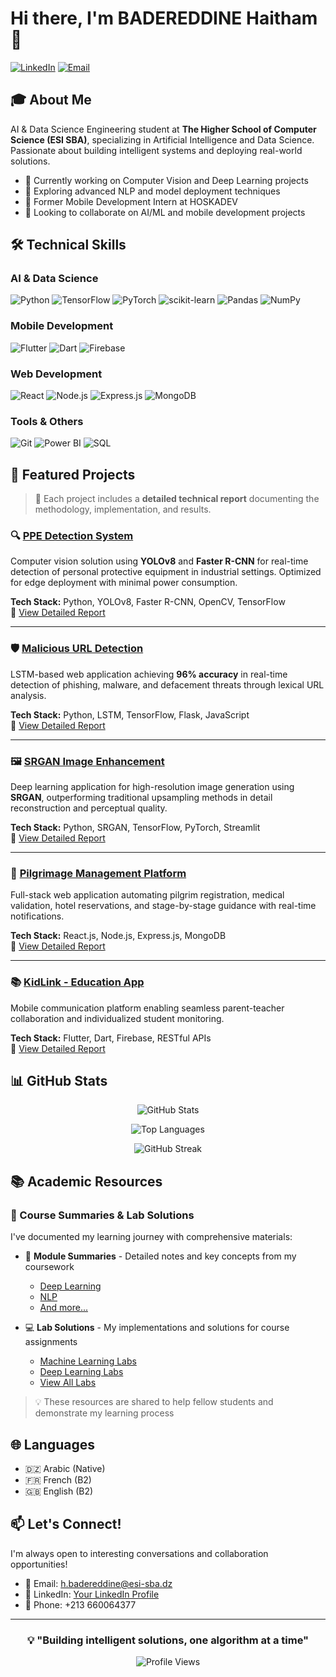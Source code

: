 # Hi there, I'm BADEREDDINE Haitham 👋

[![LinkedIn](https://img.shields.io/badge/LinkedIn-0077B5?style=for-the-badge&logo=linkedin&logoColor=white)]([YOUR_LINKEDIN_URL](https://www.linkedin.com/in/haitham-badereddine-511363254/))
[![Email](https://img.shields.io/badge/Email-D14836?style=for-the-badge&logo=gmail&logoColor=white)](mailto:h.badereddine@esi-sba.dz)

## 🎓 About Me

AI & Data Science Engineering student at **The Higher School of Computer Science (ESI SBA)**, specializing in Artificial Intelligence and Data Science. Passionate about building intelligent systems and deploying real-world solutions.

- 🔭 Currently working on Computer Vision and Deep Learning projects
- 🌱 Exploring advanced NLP and model deployment techniques
- 💼 Former Mobile Development Intern at HOSKADEV
- 🎯 Looking to collaborate on AI/ML and mobile development projects

## 🛠️ Technical Skills

### AI & Data Science
![Python](https://img.shields.io/badge/Python-3776AB?style=flat&logo=python&logoColor=white)
![TensorFlow](https://img.shields.io/badge/TensorFlow-FF6F00?style=flat&logo=tensorflow&logoColor=white)
![PyTorch](https://img.shields.io/badge/PyTorch-EE4C2C?style=flat&logo=pytorch&logoColor=white)
![scikit-learn](https://img.shields.io/badge/scikit--learn-F7931E?style=flat&logo=scikit-learn&logoColor=white)
![Pandas](https://img.shields.io/badge/Pandas-150458?style=flat&logo=pandas&logoColor=white)
![NumPy](https://img.shields.io/badge/NumPy-013243?style=flat&logo=numpy&logoColor=white)

### Mobile Development
![Flutter](https://img.shields.io/badge/Flutter-02569B?style=flat&logo=flutter&logoColor=white)
![Dart](https://img.shields.io/badge/Dart-0175C2?style=flat&logo=dart&logoColor=white)
![Firebase](https://img.shields.io/badge/Firebase-FFCA28?style=flat&logo=firebase&logoColor=black)

### Web Development
![React](https://img.shields.io/badge/React-20232A?style=flat&logo=react&logoColor=61DAFB)
![Node.js](https://img.shields.io/badge/Node.js-339933?style=flat&logo=nodedotjs&logoColor=white)
![Express.js](https://img.shields.io/badge/Express.js-000000?style=flat&logo=express&logoColor=white)
![MongoDB](https://img.shields.io/badge/MongoDB-47A248?style=flat&logo=mongodb&logoColor=white)

### Tools & Others
![Git](https://img.shields.io/badge/Git-F05032?style=flat&logo=git&logoColor=white)
![Power BI](https://img.shields.io/badge/Power%20BI-F2C811?style=flat&logo=powerbi&logoColor=black)
![SQL](https://img.shields.io/badge/SQL-4479A1?style=flat&logo=mysql&logoColor=white)

## 🚀 Featured Projects

> 📄 Each project includes a **detailed technical report** documenting the methodology, implementation, and results.

### 🔍 [PPE Detection System]([LINK_TO_REPO](https://github.com/BadereddineHaitham/PPE-Detection))
Computer vision solution using **YOLOv8** and **Faster R-CNN** for real-time detection of personal protective equipment in industrial settings. Optimized for edge deployment with minimal power consumption.

**Tech Stack:** Python, YOLOv8, Faster R-CNN, OpenCV, TensorFlow  
📑 [View Detailed Report]([LINK_TO_REPORT](https://github.com/BadereddineHaitham/PPE-Detection/blob/main/Project%20report.pdf))

---

### 🛡️ [Malicious URL Detection]([LINK_TO_REPO](https://github.com/BadereddineHaitham/malicious-url-detector))
LSTM-based web application achieving **96% accuracy** in real-time detection of phishing, malware, and defacement threats through lexical URL analysis.

**Tech Stack:** Python, LSTM, TensorFlow, Flask, JavaScript  
📑 [View Detailed Report]([LINK_TO_REPORT](https://github.com/BadereddineHaitham/malicious-url-detector/blob/main/Docs/Malicious_URL_Detection.pdf))

---

### 🖼️ [SRGAN Image Enhancement]([LINK_TO_REPO](https://github.com/BadereddineHaitham/srgan-image-super-resolution))
Deep learning application for high-resolution image generation using **SRGAN**, outperforming traditional upsampling methods in detail reconstruction and perceptual quality.

**Tech Stack:** Python, SRGAN, TensorFlow, PyTorch, Streamlit  
📑 [View Detailed Report]([LINK_TO_REPORT](https://github.com/BadereddineHaitham/srgan-image-super-resolution/blob/main/docs/SRGAN_Report.pdf))

---

### 🕌 [Pilgrimage Management Platform](LINK_TO_REPO)
Full-stack web application automating pilgrim registration, medical validation, hotel reservations, and stage-by-stage guidance with real-time notifications.

**Tech Stack:** React.js, Node.js, Express.js, MongoDB  
📑 [View Detailed Report](LINK_TO_REPORT)

---

### 📚 [KidLink - Education App]([LINK_TO_REPO](https://github.com/BadereddineHaitham/KidLink-App))
Mobile communication platform enabling seamless parent-teacher collaboration and individualized student monitoring.

**Tech Stack:** Flutter, Dart, Firebase, RESTful APIs  
📑 [View Detailed Report]([LINK_TO_REPORT](https://github.com/BadereddineHaitham/KidLink-App/blob/main/KIDLINK/KIDLINK/project%20report.pdf))

## 📊 GitHub Stats

<div align="center">
  
![GitHub Stats](https://github-readme-stats.vercel.app/api?username=BadereddineHaitham&show_icons=true&theme=radical&hide_border=true)

![Top Languages](https://github-readme-stats.vercel.app/api/top-langs/?username=BadereddineHaitham&layout=compact&theme=radical&hide_border=true)

![GitHub Streak](https://github-readme-streak-stats.herokuapp.com/?user=BadereddineHaitham&theme=radical&hide_border=true)

</div>

## 📚 Academic Resources

### 📖 Course Summaries & Lab Solutions
I've documented my learning journey with comprehensive materials:

- 📝 **Module Summaries** - Detailed notes and key concepts from my coursework
  - [Deep Learning]([LINK_TO_DL_SUMMARY](https://github.com/BadereddineHaitham/Some-Module-Summaries-ESI-sba-AI-DS/blob/main/dl.pdf))
  - [NLP]([LINK_TO_NLP_SUMMARY](https://github.com/BadereddineHaitham/Some-Module-Summaries-ESI-sba-AI-DS/blob/main/NLP.pdf))
  - [And more...]([LINK_TO_ALL_SUMMARIES](https://github.com/BadereddineHaitham/Some-Module-Summaries-ESI-sba-AI-DS))

- 💻 **Lab Solutions** - My implementations and solutions for course assignments
  - [Machine Learning Labs]([LINK_TO_ML_LABS](https://github.com/BadereddineHaitham/ML-ESI-sba-2025))
  - [Deep Learning Labs]([LINK_TO_DL_LABS](https://github.com/BadereddineHaitham/DL-ESI-sba-2025))
  - [View All Labs]([LINK_TO_ALL_LABS](https://github.com/BadereddineHaitham?tab=repositories))

> 💡 These resources are shared to help fellow students and demonstrate my learning process

## 🌐 Languages

- 🇩🇿 Arabic (Native)
- 🇫🇷 French (B2)
- 🇬🇧 English (B2)

## 📫 Let's Connect!

I'm always open to interesting conversations and collaboration opportunities!

- 📧 Email: h.badereddine@esi-sba.dz
- 💼 LinkedIn: [Your LinkedIn Profile]([YOUR_LINKEDIN_URL](https://www.linkedin.com/in/haitham-badereddine-511363254/))
- 📱 Phone: +213 660064377

---

<div align="center">
  
### 💡 "Building intelligent solutions, one algorithm at a time"

![Profile Views](https://komarev.com/ghpvc/?username=BadereddineHaitham&color=blueviolet&style=flat-square)

</div>
